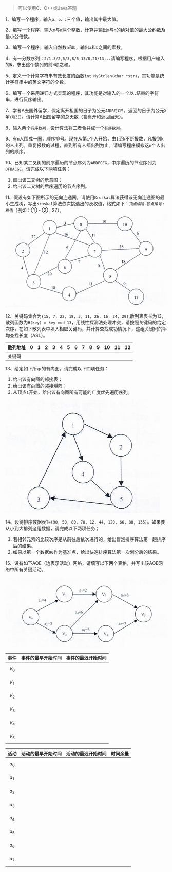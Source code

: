 > 可以使用C、C++或Java答题

1、编写一个程序，输入`a、b、c`三个值，输出其中最大值。

2、编写一个程序，输入`m`与`n`两个整数，计算并输出`m`与`n`的绝对值的最大公约数及最小公倍数。

3、编写一个程序，输入自然数`a`和`b`，输出`a`和`b`之间的素数。

4、有一分数序列：`2/1,3/2,5/3,8/5,13/8,21/13...`请编写程序，根据用户输入的`N`，求出这个数列的前`N`项之和。

5、定义一个计算字符串有效长度的函数`int MyStrlen(char *str)`，其功能是统计字符串中的英文字符的个数。

6、编写一个采用递归方式实现的程序，其功能是对输入的一个以`.`结束的字符串，进行反序输出。

7、学者A去国外留学，假定离开祖国的日子为公元`A年B月C日`，返回的日子为公元`X年Y月Z日`。请计算A出国留学的总天数（含离开和返回当天）。

8、输入两个`有序数列`，设计算法将二者合并成一个`有序数列`。

9、有`n`人围成一圈，顺序排号。现在从第`i`个人开始，由`1`至`k`不断报数，凡报到k的人出列。重复报数的过程，直到所有人都出列为止。请编写程序模拟这`n`个人出列的顺序。

10、已知某二叉树的前序遍历的节点序列为`ABDFCEG`，中序遍历的节点序列为`DFBACGE`，请完成以下两项任务：
1. 画出该二叉树的示意图；
2. 给出该二叉树的后序遍历的节点序列。

11、假设有如下图所示的无向连通网。请使用`Kruskal`算法获得该无向连通图的最小生成树，写出`Kruskal`算法依次挑选出的及权值，格式如下：`顶点编号-顶点编号:权值`（例如：① - ② : 27）。
![](./pic1.png)

12、关键码集合为`{15, 7, 22, 18, 3, 11, 26, 16, 24, 29}`,散列表表长为13，散列函数为`H(key) = key mod 13`，用线性探测法处理冲突，请按照关键码的给定次序，在如下散列表中填入相应关键码，并计算查找成功情况下，这组关键码的平均查找长度（ASL）。

|散列地址|0|1|2|3|4|5|6|7|8|9|10|11|12|
|----|----|----|----|----|----|----|----|----|----|----|----|----|----|
|关键码| | | | | | | | | | | | | | |

13、给定如下所示的有向图，请完成以下四项任务：

1. 给出该有向图的邻接表；
2. 给出该有向图的邻接矩阵；
3. 从顶点`1`开始，给出该有向图所有可能的广度优先遍历序列。

![](./pic2.png)

14、设待排序数据表`T=(90, 50, 80, 70, 12, 44, 120, 66, 88, 135)`。如果要从小到大排列这组数据，请完成以下两项任务；

1. 若相邻元素的比较次序是从前往后依次进行的，给出冒泡排序算法第一趟排序后的结果。
2. 如果以第一个数据`90`作为基准点，给出快速排序算法第一次划分后的结果。

15、设有如下AOE（边表示活动）网络，请填写以下两个表格，并写出该AOE网络中所有关键活动。

![](./pic3.png)

|事件|事件的最早开始时间|事件的最迟开始时间|
|----|----|----|
|$$V_0$$|||
|$$V_1$$|||
|$$V_2$$|||
|$$V_3$$|||
|$$V_4$$|||
|$$V_5$$|||

|活动|活动的最早开始时间|活动的最迟开始时间|时间余量|
|----|----|----|----|
|$$a_0$$||||
|$$a_1$$||||
|$$a_2$$||||
|$$a_3$$||||
|$$a_4$$||||
|$$a_5$$||||
|$$a_6$$||||
|$$a_7$$||||
